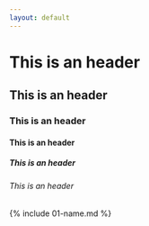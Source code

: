 ```yaml
---
layout: default
---
```

# This is an header
## This is an header
### This is an header
#### This is an header
##### This is an header
###### This is an header
{% include 01-name.md %}

